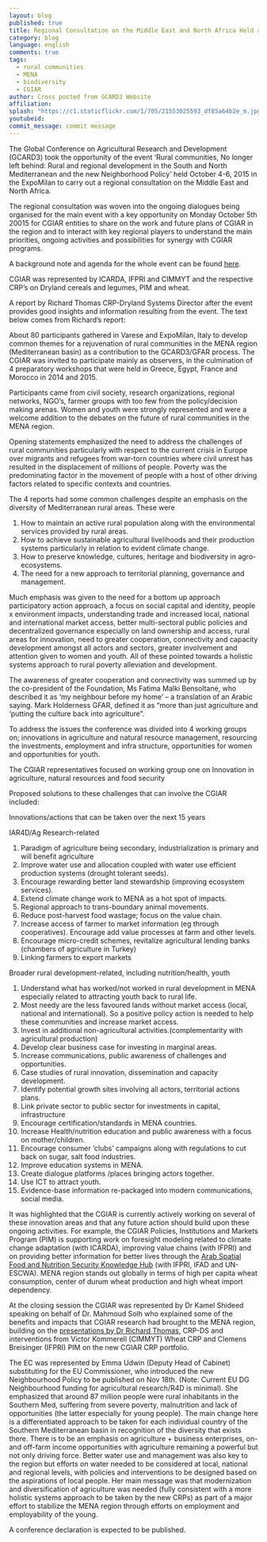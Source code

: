```yaml
---
layout: blog
published: true
title: Regional Consultation on the Middle East and North Africa Held as Part of the Event on ‘Rural Regions’ at MilanExpo
category: blog
language: english
comments: true
tags: 
  - rural communities
  - MENA
  - biodiversity
  - CGIAR
author: Cross posted from GCARD3 Website
affiliation: 
splash: "https://c1.staticflickr.com/1/705/21553025593_df85a64b2e_m.jpg"
youtubeid: 
commit_message: commit message
---
```

The Global Conference on Agricultural Research and Development (GCARD3) took the opportunity of the event ‘Rural communities, No longer left behind: Rural and regional development in the South and North Mediterranean and the new Neighborhood Policy’ held October 4-6, 2015 in the ExpoMilan to carry out a regional consultation on the Middle East and North Africa.
<!-- more -->

The regional consultation was woven into the ongoing dialogues being organised for the main event with a key opportunity on Monday October 5th 20015 for CGIAR entities to share on the work and future plans of CGIAR in the region and to interact with key regional players to understand the main priorities, ongoing activities and possibilities for synergy with CGIAR programs.

A background note and agenda for the whole event can be found [here](http://library.cgiar.org/bitstream/handle/10947/4060/Congress%20South-North%20Dialogues%20Mediterranean_Programme%20%28English%291.pdf?sequence=1).


CGIAR was represented by ICARDA, IFPRI and CIMMYT and the respective CRP’s on Dryland cereals and legumes, PIM and wheat.

A report by Richard Thomas CRP-Dryland Systems Director after the event provides good insights and information resulting from the event. The text below comes from Richard’s report:

About 80 participants gathered in Varese and ExpoMilan, Italy to develop common themes for a rejuvenation of rural communities in the MENA region (Mediterranean basin) as a contribution to the GCARD3/GFAR process. The CGIAR was invited to participate mainly as observers, in the culmination of 4 preparatory workshops that were held in Greece, Egypt, France and Morocco in 2014 and 2015.

Participants came from civil society, research organizations, regional networks, NGO’s, farmer groups with too few from the policy/decision making arenas. Women and youth were strongly represented and were a welcome addition to the debates on the future of rural communities in the MENA region.

Opening statements emphasized the need to address the challenges of rural communities particularly with respect to the current crisis in Europe over migrants and refugees from war-torn countries where civil unrest has resulted in the displacement of millions of people. Poverty was the predominating factor in the movement of people with a host of other driving factors related to specific contexts and countries.

The 4 reports had some common challenges despite an emphasis on the diversity of Mediterranean rural areas. These were

1. How to maintain an active rural population along with the environmental services provided by rural areas.
2. How to achieve sustainable agricultural livelihoods and their production systems particularly in relation to evident climate change.
3. How to preserve knowledge, cultures, heritage and biodiversity in agro-ecosystems.
4. The need for a new approach to territorial planning, governance and management.


Much emphasis was given to the need for a bottom up approach participatory action approach, a focus on social capital and identity, people x environment impacts, understanding trade and increased local, national and international market access, better multi-sectoral public policies and decentralized governance especially on land ownership and access, rural areas for innovation, need to greater cooperation, connectivity and capacity development amongst all actors and sectors,   greater involvement and attention given to women and youth. All of these pointed towards a holistic systems approach to rural poverty alleviation and development.

The awareness of greater cooperation and connectivity was summed up by the co-president of the Foundation, Ms Fatima Malki Bensoltane, who described it as ‘my neighbour before my home’ – a translation of an Arabic saying. Mark Holderness GFAR, defined it as “more than just agriculture and ‘putting the culture back into agriculture”.

To address the issues the conference was divided into 4 working groups on; innovations in agriculture and natural resource management, resourcing the investments, employment and infra structure, opportunities for women and opportunities for youth.

The CGIAR representatives focused on working group one on Innovation in agriculture, natural resources and food security

Proposed solutions to these challenges that can involve the CGIAR included:

Innovations/actions that can be taken over the next 15 years

IAR4D/Ag Research-related

1. Paradigm of agriculture being secondary, industrialization is primary and will benefit agriculture
2. Improve water use and allocation coupled with water use efficient production systems (drought tolerant seeds).
3. Encourage rewarding better land stewardship (improving ecosystem services).
4. Extend climate change work to MENA as a hot spot of impacts.
5. Regional approach to trans-boundary animal movements.
6. Reduce post-harvest food wastage; focus on the value chain.
7. Increase access of farmer to market information (eg through cooperatives). Encourage add value processes at farm and other levels.
8. Encourage micro-credit schemes, revitalize agricultural lending banks (chambers of agriculture in Turkey)
9. Linking farmers to export markets

Broader rural development-related, including nutrition/health, youth

1. Understand what has worked/not worked in rural development in MENA especially related to attracting youth back to rural life.
2. Most needy are the less favoured lands without market access (local, national and international). So a positive policy action is needed to help these communities and increase market access.
3. Invest in additional non-agricultural activities.(complementarity with agricultural production)
4. Develop clear business case for investing in marginal areas.
5. Increase communications, public awareness of challenges and opportunities.
6. Case studies of rural innovation, dissemination and capacity development.
7. Identify potential growth sites involving all actors, territorial actions plans.
8. Link private sector to public sector for investments in capital, infrastructure
9. Encourage certification/standards in MENA countries.
10. Increase Health/nutrition education and public awareness with a focus on mother/children.
11. Encourage consumer ‘clubs’ campaigns along with regulations to cut back on sugar, salt food industries.
12. Improve education systems in MENA.
13. Create dialogue platforms /places bringing actors together.
14. Use ICT to attract youth.
15. Evidence-base information re-packaged into modern communications, social media.

It was highlighted that the CGIAR is currently actively working on several of these innovation areas and that any future action should build upon these ongoing activities. For example, the CGIAR Policies, Institutions and Markets Program (PIM) is supporting work on foresight modeling related to climate change adaptation (with ICARDA), improving value chains (with IFPRI) and on providing better information for better lives through the [Arab Spatial Food and Nutrition Security Knowledge Hub](www.arabspatial.org) (with IFPRI, IFAD and UN-ESCWA). MENA region stands out globally in terms of high per capita wheat consumption, center of durum wheat production and high wheat import dependency.

At the closing session the CGIAR was represented by Dr Kamel Shideed speaking on behalf of Dr. Mahmoud Solh who explained some of the benefits and impacts that CGIAR research had brought to the MENA region, building on the [presentations by Dr Richard Thomas](http://library.cgiar.org/bitstream/handle/10947/4058/CGIAR%20CRPs%20presentation%20at%20MENA%20regional%20consultation.pdf?sequence=1), CRP-DS and interventions from Victor Kommerell (CIMMYT) Wheat CRP and Clemens Breisinger (IFPRI) PIM on the new CGIAR CRP portfolio.

The EC was represented by Emma Udwin (Deputy Head of Cabinet) substituting for the EU Commissioner, who introduced the new Neighbourhood Policy to be published on Nov 18th. (Note: Current EU DG Neighbourhood funding for agricultural research/R4D is minimal). She emphasized that around 87 million people were rural inhabitants in the Southern Med, suffering from severe poverty, malnutrition and lack of opportunities (the latter especially for young people). The main change here is a differentiated approach to be taken for each individual country of the Southern Mediterranean basin in recognition of the diversity that exists there. There is to be an emphasis on agriculture + business enterprises, on- and off-farm income opportunities with agriculture remaining a powerful but not only driving force. Better water use and management was also key to the region but efforts on water needed to be considered at local, national and regional levels, with policies and interventions to be designed based on the aspirations of local people. Her main message was that modernization and diversification of agriculture was needed (fully consistent with a more holistic systems approach to be taken by the new CRPs) as part of a major effort to stabilize the MENA region through efforts on employment and employability of the young.

A conference declaration is expected to be published.